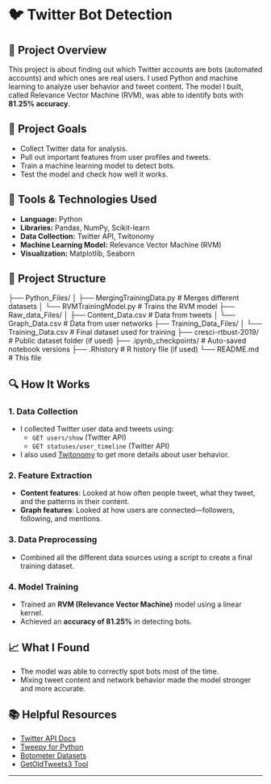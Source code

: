 # 🐦 Twitter Bot Detection

## 📌 Project Overview

This project is about finding out which Twitter accounts are bots (automated accounts) and which ones are real users. I used Python and machine learning to analyze user behavior and tweet content. The model I built, called Relevance Vector Machine (RVM), was able to identify bots with **81.25% accuracy**.

## 🎯 Project Goals

- Collect Twitter data for analysis.
- Pull out important features from user profiles and tweets.
- Train a machine learning model to detect bots.
- Test the model and check how well it works.

## 🧰 Tools & Technologies Used

- **Language:** Python  
- **Libraries:** Pandas, NumPy, Scikit-learn  
- **Data Collection:** Twitter API, Twitonomy  
- **Machine Learning Model:** Relevance Vector Machine (RVM)  
- **Visualization:** Matplotlib, Seaborn  

## 📂 Project Structure

├── Python_Files/
│ ├── MergingTrainingData.py # Merges different datasets
│ └── RVMTrainingModel.py # Trains the RVM model
├── Raw_data_Files/
│ ├── Content_Data.csv # Data from tweets
│ └── Graph_Data.csv # Data from user networks
├── Training_Data_Files/
│ └── Training_Data.csv # Final dataset used for training
├── cresci-rtbust-2019/ # Public dataset folder (if used)
├── .ipynb_checkpoints/ # Auto-saved notebook versions
├── .Rhistory # R history file (if used)
└── README.md # This file


## 🔍 How It Works

### 1. Data Collection  
- I collected Twitter user data and tweets using:
  - `GET users/show` (Twitter API)
  - `GET statuses/user_timeline` (Twitter API)
- I also used [Twitonomy](https://www.twitonomy.com/dashboard.php) to get more details about user behavior.

### 2. Feature Extraction  
- **Content features**: Looked at how often people tweet, what they tweet, and the patterns in their content.  
- **Graph features**: Looked at how users are connected—followers, following, and mentions.

### 3. Data Preprocessing  
- Combined all the different data sources using a script to create a final training dataset.

### 4. Model Training  
- Trained an **RVM (Relevance Vector Machine)** model using a linear kernel.
- Achieved an **accuracy of 81.25%** in detecting bots.

## 📈 What I Found

- The model was able to correctly spot bots most of the time.
- Mixing tweet content and network behavior made the model stronger and more accurate.

## 📚 Helpful Resources

- [Twitter API Docs](https://developer.twitter.com/en/docs)
- [Tweepy for Python](http://docs.tweepy.org/en/latest/api.html)
- [Botometer Datasets](https://botometer.iuni.iu.edu/bot-repository/datasets.html)
- [GetOldTweets3 Tool](https://pypi.org/project/GetOldTweets3/)

---

